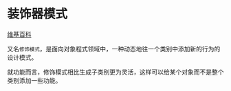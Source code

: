 # 装饰器模式

[维基百科](https://zh.wikipedia.org/wiki/修饰模式)

又名`修饰模式`，是面向对象程式领域中，一种动态地往一个类别中添加新的行为的设计模式。

就功能而言，修饰模式相比生成子类别更为灵活，这样可以给某个对象而不是整个类别添加一些功能。

